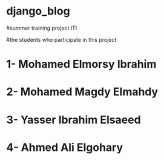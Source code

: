 # django_blog
#summer training project ITI

#the students who participate in this project
# 1- Mohamed Elmorsy Ibrahim
# 2- Mohamed Magdy Elmahdy
# 3- Yasser Ibrahim Elsaeed
# 4- Ahmed Ali Elgohary



